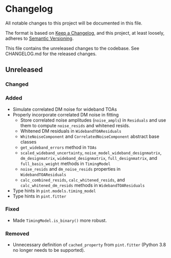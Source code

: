 # Changelog
All notable changes to this project will be documented in this file.

The format is based on [Keep a Changelog](https://keepachangelog.com/en/1.0.0/),
and this project, at least loosely, adheres to [Semantic Versioning](https://semver.org/spec/v2.0.0.html).

This file contains the unreleased changes to the codebase. See CHANGELOG.md for
the released changes.

## Unreleased
### Changed
### Added
- Simulate correlated DM noise for wideband TOAs
- Properly incorporate correlated DM noise in fitting
    - Store correlated noise amplitudes (`noise_ampls`) in `Residuals` and use them to compute `noise_resids` and whitened resids.
    - Whitened DM residuals in `WidebandTOAResiduals`
    - `WhiteNoiseComponent` and `CorrelatedNoiseComponent` abstract base classes
    - `get_wideband_errors` method in `TOAs`
    - `scaled_wideband_uncertainty`, `noise_model_wideband_designmatrix`, `dm_designmatrix`, `wideband_designmatrix`, `full_designmatrix`, and `full_basis_weight` methods in `TimingModel`
    - `noise_resids` and `dm_noise_resids` properties in `WidebandTOAResiduals`
    - `calc_combined_resids`, `calc_whitened_resids`, and `calc_whitened_dm_resids` methods in `WidebandTOAResiduals`
- Type hints in `pint.models.timing_model`
- Type hints in `pint.fitter`
### Fixed
- Made `TimingModel.is_binary()` more robust. 
### Removed
- Unnecessary definition of `cached_property` from `pint.fitter` (Python 3.8 no longer needs to be supported).

